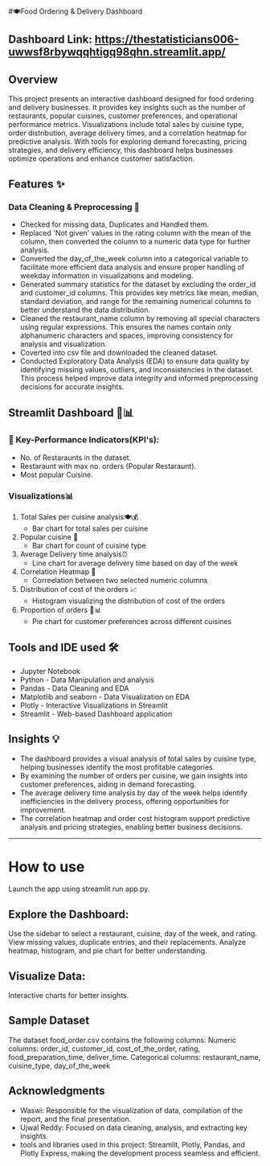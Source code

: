#🍽️Food Ordering & Delivery Dashboard 

## Dashboard Link: https://thestatisticians006-uwwsf8rbywqqhtigq98qhn.streamlit.app/

## Overview

This project presents an interactive dashboard designed for food ordering and delivery businesses. It provides key insights such as the number of restaurants, popular cuisines, customer preferences, and operational performance metrics. Visualizations include total sales by cuisine type, order distribution, average delivery times, and a correlation heatmap for predictive analysis. With tools for exploring demand forecasting, pricing strategies, and delivery efficiency, this dashboard helps businesses optimize operations and enhance customer satisfaction.

## Features ✨

### Data Cleaning & Preprocessing 🔧
- Checked for missing data, Duplicates and Handled them.
- Replaced 'Not given' values in the rating column with the mean of the column, then converted the column to a numeric data type for further analysis.
- Converted the day_of_the_week column into a categorical variable to facilitate more efficient data analysis and ensure proper handling of weekday information in 
visualizations and modeling.
- Generated summary statistics for the dataset by excluding the order_id and customer_id columns. This provides key metrics like mean, median, standard deviation, and range for the remaining numerical columns to better understand the data distribution.
- Cleaned the restaurant_name column by removing all special characters using regular expressions. This ensures the names contain only alphanumeric characters and spaces, improving consistency for analysis and visualization.
- Coverted into csv file and downloaded the cleaned dataset.
- Conducted Exploratory Data Analysis (EDA) to ensure data quality by identifying missing values, outliers, and inconsistencies in the dataset. This process helped improve data integrity and informed preprocessing decisions for accurate insights.

## Streamlit Dashboard 🚀📊
### 🌟 Key-Performance Indicators(KPI's):
   - No. of Restaraunts in the dataset.
   - Restaraunt with max no. orders (Popular Restaraunt).
   - Most popular Cuisine.
### Visualizations📊 
  1. Total Sales per cuisine analysis🍽️💰
     - Bar chart for total sales per cuisine
  2. Popular cuisine 🍴
     - Bar chart for count of cuisine type
  3. Average Delivery time analysis⏰
     - Line chart for average delivery time based on day of the week
  4. Correlation Heatmap 🔗
     - Correelation between two selected numeric columns
  5. Distribution of cost of the orders 📈
     - Histogram visualizing the distribution of cost of the orders
  6. Proportion of orders 🥧📊
     - Pie chart for customer preferences across different cuisines

## Tools and IDE used 🛠️
  - Jupyter Notebook 
  - Python - Data Manipulation and analysis
  - Pandas - Data Cleaning and EDA
  - Matplotlib and seaborn - Data Visualization on EDA
  - Plotly - Interactive Visualizations in Streamlit
  - Streamlit - Web-based Dashboard application

## Insights 💡
  - The dashboard provides a visual analysis of total sales by cuisine type, helping businesses identify the most profitable categories.
  - By examining the number of orders per cuisine, we gain insights into customer preferences, aiding in demand forecasting.
  - The average delivery time analysis by day of the week helps identify inefficiencies in the delivery process, offering opportunities for improvement.
  - The correlation heatmap and order cost histogram support predictive analysis and pricing strategies, enabling better business decisions.

---
      
# How to use
Launch the app using streamlit run app.py.
## Explore the Dashboard:
Use the sidebar to select a restaurant, cuisine, day of the week, and rating.
View missing values, duplicate entries, and their replacements.
Analyze heatmap, histogram, and pie chart for better understanding.
## Visualize Data:
Interactive charts for better insights.

## Sample Dataset
The dataset food_order.csv contains the following columns:
Numeric columns: order_id, customer_id, cost_of_the_order, rating, food_preparation_time, deliver_time. 
Categorical columns: restaurant_name, cuisine_type, day_of_the_week

## Acknowledgments
- Waswi: Responsible for the visualization of data, compilation of the report, and the final presentation.
- Ujwal Reddy: Focused on data cleaning, analysis, and extracting key insights.
- tools and libraries used in this project: Streamlit, Plotly, Pandas, and Plotly Express, making the development process seamless and efficient.



